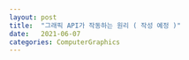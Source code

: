 ```yaml
---
layout: post
title:  "그래픽 API가 작동하는 원리 ( 작성 예정 )"
date:   2021-06-07
categories: ComputerGraphics
---
```

